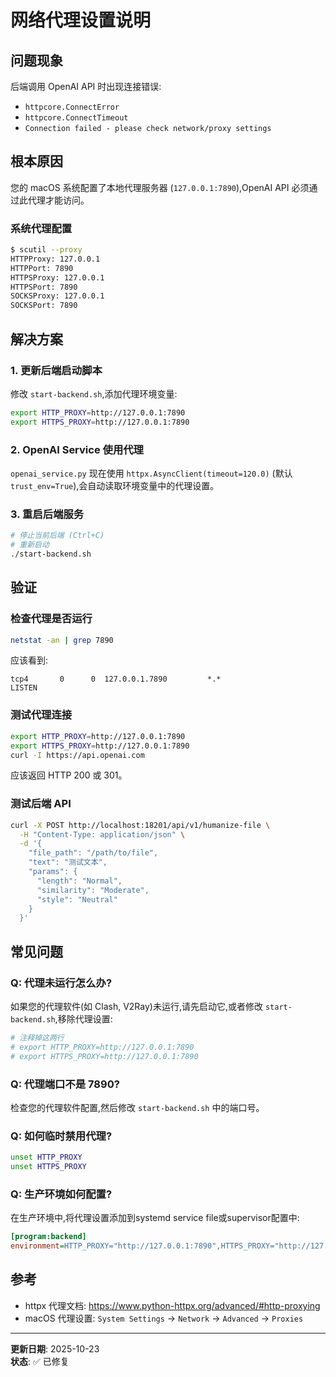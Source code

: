 # 网络代理设置说明

## 问题现象

后端调用 OpenAI API 时出现连接错误:
- `httpcore.ConnectError`
- `httpcore.ConnectTimeout`
- `Connection failed - please check network/proxy settings`

## 根本原因

您的 macOS 系统配置了本地代理服务器 (`127.0.0.1:7890`),OpenAI API 必须通过此代理才能访问。

### 系统代理配置

```bash
$ scutil --proxy
HTTPProxy: 127.0.0.1
HTTPPort: 7890
HTTPSProxy: 127.0.0.1  
HTTPSPort: 7890
SOCKSProxy: 127.0.0.1
SOCKSPort: 7890
```

## 解决方案

### 1. 更新后端启动脚本

修改 `start-backend.sh`,添加代理环境变量:

```bash
export HTTP_PROXY=http://127.0.0.1:7890
export HTTPS_PROXY=http://127.0.0.1:7890
```

### 2. OpenAI Service 使用代理

`openai_service.py` 现在使用 `httpx.AsyncClient(timeout=120.0)` (默认 `trust_env=True`),会自动读取环境变量中的代理设置。

### 3. 重启后端服务

```bash
# 停止当前后端 (Ctrl+C)
# 重新启动
./start-backend.sh
```

## 验证

### 检查代理是否运行

```bash
netstat -an | grep 7890
```

应该看到:
```
tcp4       0      0  127.0.0.1.7890         *.*                    LISTEN
```

### 测试代理连接

```bash
export HTTP_PROXY=http://127.0.0.1:7890
export HTTPS_PROXY=http://127.0.0.1:7890
curl -I https://api.openai.com
```

应该返回 HTTP 200 或 301。

### 测试后端 API

```bash
curl -X POST http://localhost:18201/api/v1/humanize-file \
  -H "Content-Type: application/json" \
  -d '{
    "file_path": "/path/to/file",
    "text": "测试文本",
    "params": {
      "length": "Normal",
      "similarity": "Moderate",
      "style": "Neutral"
    }
  }'
```

## 常见问题

### Q: 代理未运行怎么办?

如果您的代理软件(如 Clash, V2Ray)未运行,请先启动它,或者修改 `start-backend.sh`,移除代理设置:

```bash
# 注释掉这两行
# export HTTP_PROXY=http://127.0.0.1:7890
# export HTTPS_PROXY=http://127.0.0.1:7890
```

### Q: 代理端口不是 7890?

检查您的代理软件配置,然后修改 `start-backend.sh` 中的端口号。

### Q: 如何临时禁用代理?

```bash
unset HTTP_PROXY
unset HTTPS_PROXY
```

### Q: 生产环境如何配置?

在生产环境中,将代理设置添加到systemd service file或supervisor配置中:

```ini
[program:backend]
environment=HTTP_PROXY="http://127.0.0.1:7890",HTTPS_PROXY="http://127.0.0.1:7890"
```

## 参考

- httpx 代理文档: https://www.python-httpx.org/advanced/#http-proxying
- macOS 代理设置: `System Settings` → `Network` → `Advanced` → `Proxies`

---

**更新日期**: 2025-10-23  
**状态**: ✅ 已修复

